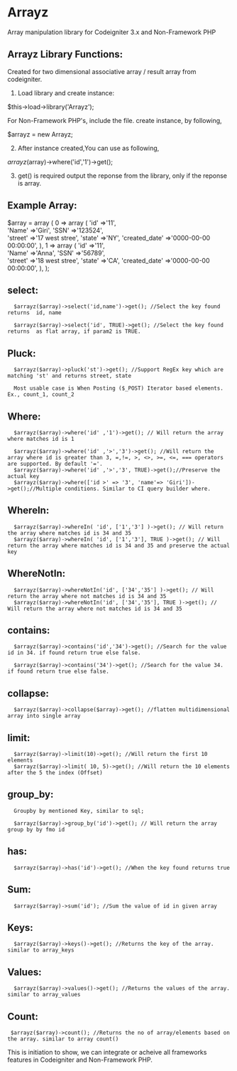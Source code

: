 # Arrayz
Array manipulation library for Codeigniter 3.x and Non-Framework PHP

Arrayz Library Functions:
------------------------
Created for two dimensional associative array / result array from codeigniter.

1. Load library and create instance: 

$this->load->library('Arrayz');

For Non-Framework PHP's, include the file. create instance, by following,

$arrayz = new Arrayz;

2. After instance created,You can use as following,

$arrayz($array)->where('id','1')->get();

3. get() is required output the reponse from the library, only if the reponse is array.

Example Array:
--------------

$array = array (
  0 => 
  array (
   'id' =>'11',   
   'Name' =>'Giri',
   'SSN' =>'123524',   
   'street' =>'17 west stree',
   'state' =>'NY',
   'created_date' =>'0000-00-00 00:00:00',
  ),
  1 => 
  array (
   'id' =>'11',   
   'Name' =>'Anna',
   'SSN' =>'56789',   
   'street' =>'18 west stree',
   'state' =>'CA',
   'created_date' =>'0000-00-00 00:00:00',
  ),
);

select:
-------
	
      $arrayz($array)->select('id,name')->get(); //Select the key found returns  id, name
      
      $arrayz($array)->select('id', TRUE)->get(); //Select the key found returns  as flat array, if param2 is TRUE.


Pluck:
------    
      $arrayz($array)->pluck('st')->get(); //Support RegEx key which are matching 'st' and returns street, state          
       
      Most usable case is When Posting ($_POST) Iterator based elements. Ex., count_1, count_2

Where:
------
      $arrayz($array)->where('id' ,'1')->get(); // Will return the array where matches id is 1 

      $arrayz($array)->where('id' ,'>','3')->get(); //Will return the array where id is greater than 3, =,!=, >, <>, >=, <=, === operators are supported. By default '='.
      $arrayz($array)->where('id' ,'>','3', TRUE)->get();//Preserve the actual key
      $arrayz($array)->where(['id >' => '3', 'name'=> 'Giri'])->get();//Multiple conditions. Similar to CI query builder where.

WhereIn: 
------
      $arrayz($array)->whereIn( 'id', ['1','3'] )->get(); // Will return the array where matches id is 34 and 35
      $arrayz($array)->whereIn( 'id', ['1','3'], TRUE )->get(); // Will return the array where matches id is 34 and 35 and preserve the actual key

WhereNotIn: 
------
      $arrayz($array)->whereNotIn('id', ['34','35'] )->get(); // Will return the array where not matches id is 34 and 35
      $arrayz($array)->whereNotIn('id', ['34','35'], TRUE )->get(); // Will return the array where not matches id is 34 and 35

contains:
--------- 
      $arrayz($array)->contains('id','34')->get(); //Search for the value id in 34. if found return true else false.

      $arrayz($array)->contains('34')->get(); //Search for the value 34. if found return true else false.

collapse:
---------
      $arrayz($array)->collapse($array)->get(); //flatten multidimensional array into single array

limit:
------
      $arrayz($array)->limit(10)->get(); //Will return the first 10 elements
      $arrayz($array)->limit( 10, 5)->get(); //Will return the 10 elements after the 5 the index (Offset)

group_by: 
---------
      Groupby by mentioned Key, similar to sql;
      
      $arrayz($array)->group_by('id')->get(); // Will return the array group by by fmo id

has:
----
      $arrayz($array)->has('id')->get(); //When the key found returns true


Sum:
----
      $arrayz($array)->sum('id'); //Sum the value of id in given array

Keys:
----
      $arrayz($array)->keys()->get(); //Returns the key of the array. similar to array_keys

Values:
-------
      $arrayz($array)->values()->get(); //Returns the values of the array. similar to array_values

Count:
------
     $arrayz($array)->count(); //Returns the no of array/elements based on the array. similar to array count()


This is initiation to show, we can integrate or acheive all frameworks features in Codeigniter and Non-Framework PHP.
